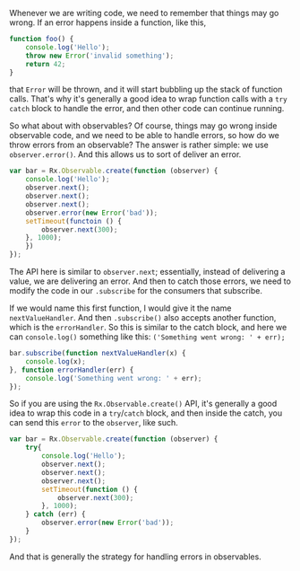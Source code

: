 Whenever we are writing code, we need to remember that things may go wrong. If an error happens inside a function, like this,

```javascript
function foo() {
    console.log('Hello');
    throw new Error('invalid something');
    return 42;
}
```

that `Error` will be thrown, and it will start bubbling up the stack of function calls. That's why it's generally a good idea to wrap function calls with a `try` `catch` block to handle the error, and then other code can continue running.

So what about with observables? Of course, things may go wrong inside observable code, and we need to be able to handle errors, so how do we throw errors from an observable? The answer is rather simple: we use `observer.error()`. And this allows us to sort of deliver an error. 

```javascript
var bar = Rx.Observable.create(function (observer) {
    console.log('Hello');
    observer.next();
    observer.next();
    observer.next();
    observer.error(new Error('bad'));
    setTimeout(functoin () {
        observer.next(300);
    }, 1000);
    })
});
```

The API here is similar to `observer.next`; essentially, instead of delivering a value, we are delivering an error. And then to catch those errors, we need to modify the code in our `.subscribe` for the consumers that subscribe.

If we would name this first function, I would give it the name `nextValueHandler`. And then `.subscribe()` also accepts another function, which is the `errorHandler`. So this is similar to the catch block, and here we can `console.log()` something like this: `('Something went wrong: ' + err);`

```javascript
bar.subscribe(function nextValueHandler(x) {
    console.log(x);
}, function errorHandler(err) {
    console.log('Something went wrong: ' + err);
});
```

So if you are using the `Rx.Observable.create()` API, it's generally a good idea to wrap this code in a `try`/`catch` block, and then inside the catch, you can send this `error` to the `observer`, like such. 

```javascript
var bar = Rx.Observable.create(function (observer) {
    try{
        console.log('Hello');
        observer.next();
        observer.next();
        observer.next();
        setTimeout(function () {
            observer.next(300);
        }, 1000);
    } catch (err) {
        observer.error(new Error('bad'));
    }
});
```

And that is generally the strategy for handling errors in observables.